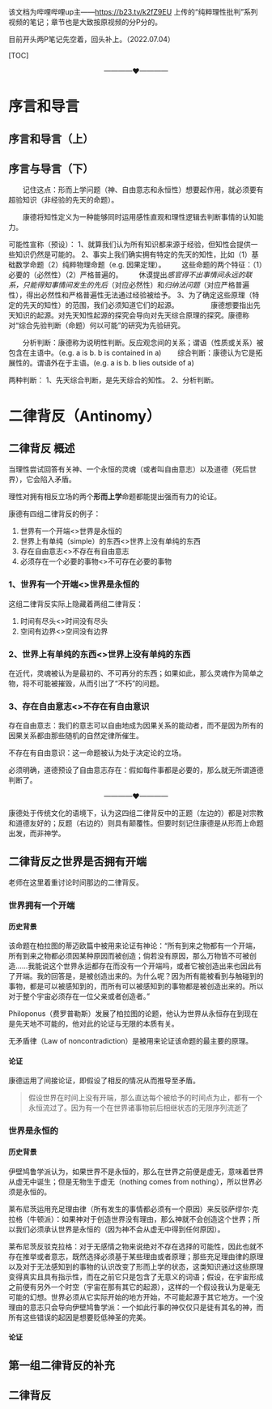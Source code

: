 该文档为哔哩哔哩up主——https://b23.tv/k2fZ9EU 上传的“纯粹理性批判”系列视频的笔记；章节也是大致按原视频的分P分的。

目前开头两P笔记先空着，回头补上。（2022.07.04）

[TOC]

<p align="center">————❤————</p>

# 序言和导言

## 序言和导言（上）
## 序言与导言（下）
　　记住这点：形而上学问题（神、自由意志和永恒性）想要起作用，就必须要有超验知识（非经验的先天的命题）。

　　康德将知性定义为一种能够同时运用感性直观和理性逻辑去判断事情的认知能力。

可能性宣称（预设）：
1、就算我们认为所有知识都来源于经验，但知性会提供一些知识仍然是可能的。
2、事实上我们确实拥有特定的先天的知性，比如（1）基础数学命题（2）纯粹物理命题（e.g. 因果定理）。
　　这些命题的两个特征：（1）必要的（必然性）（2）严格普遍的。
　　休谟提出*感官得不出事情间永远的联系，只能得知事情间发生的先后*（对应必然性）和*归纳法问题*（对应严格普遍性），得出必然性和严格普遍性无法通过经验被给予。
3、为了确定这些原理（特定的先天的知性）的范围，我们必须知道它们的起源。
　　
　　康德想要指出先天知识的起源。对先天知性起源的探究会导向对先天综合原理的探究。康德称对“综合先验判断（命题）何以可能”的研究为先验研究。

　　分析判断：康德称为说明性判断。反应观念间的关系；谓语（性质或关系）被包含在主语中。（e.g. a is b. b is contained in a)
　　综合判断：康德认为它是拓展性的。谓语外在于主语。(e.g. a is b. b lies outside of a)

两种判断：
1、先天综合判断，是先天综合的知性。
2、分析判断。

# 二律背反（Antinomy）
## 二律背反 概述
当理性尝试回答有关神、一个永恒的灵魂（或者叫自由意志）以及道德（死后世界），它会陷入矛盾。

理性对拥有相反立场的两个**形而上学**命题都能提出强而有力的论证。

康德有四组二律背反的例子：
1. 世界有一个开端<>世界是永恒的
2. 世界上有单纯（simple）的东西<>世界上没有单纯的东西
3. 存在自由意志<>不存在有自由意志
4. 必须存在一个必要的事物<>不可存在必要的事物

### 1、世界有一个开端<>世界是永恒的
这组二律背反实际上隐藏着两组二律背反：
1. 时间有尽头<>时间没有尽头
2. 空间有边界<>空间没有边界

### 2、世界上有单纯的东西<>世界上没有单纯的东西
在近代，灵魂被认为是最初的、不可再分的东西；如果如此，那么灵魂作为简单之物，将不可能被摧毁，从而引出了“不朽”的问题。

### 3、存在自由意志<>不存在有自由意识
存在自由意志：我们的意志可以自由地成为因果关系的能动者，而不是因为所有的因果关系都由那些随机的自然定律所催生。

不存在有自由意识：这一命题被认为处于决定论的立场。

必须明确，道德预设了自由意志存在：假如每件事都是必要的，那么就无所谓道德判断了。

<p align="center">————❤————</p>

康德处于传统文化的语境下，认为这四组二律背反中的正题（左边的）都是对宗教和道德友好的；反题（右边的）则具有颠覆性。但要时刻记住康德是从形而上命题出发，而非神学。

## 二律背反之世界是否拥有开端
老师在这里着重讨论时间那边的二律背反。
### 世界拥有一个开端
#### 历史背景
该命题在柏拉图的蒂迈欧篇中被用来论证有神论：“所有到来之物都有一个开端，所有到来之物都必须因某种原因而被创造；倘若没有原因，那么万物皆不可被创造……我能说这个世界永运都存在而没有一个开端吗，或者它被创造出来也因此有了开端。我的回答是，是被创造出来的。为什么呢？因为所有能被看到与触碰到的事物，都是可以被感知到的，而所有可以被感知到的事物都是被创造出来的。所以对于整个宇宙必须存在一位父亲或者创造者。”

Philoponus（费罗普勒斯）发展了柏拉图的论题，他认为世界从永恒存在到现在是先天地不可能的，他对此的论证与无限的本质有关。

无矛盾律（Law of noncontradiction）是被用来论证该命题的最主要的原理。

#### 论证
康德运用了间接论证，即假设了相反的情况从而推导至矛盾。

> 假设世界在时间上没有开端，那么直达每个被给予的时间点为止，都有一个永恒流过了。因为有一个在世界诸事物前后相继状态的无限序列流逝了



###  世界是永恒的
#### 历史背景
伊壁鸠鲁学派认为，如果世界不是永恒的，那么在世界之前便是虚无，意味着世界从虚无中诞生；但是无物生于虚无（nothing comes from nothing），所以世界必须是永恒的。

莱布尼茨运用充足理由律（所有发生的事情都必须有一个原因）来反驳萨缪尔·克拉格（牛顿派）：如果神对于创造世界没有理由，那么神就不会创造这个世界；所以我们必须承认世界是永恒的（因为神不会从虚无中得到任何原因）。

莱布尼茨反驳克拉格：对于无感情之物来说绝对不存在选择的可能性，因此也就不存在推举或者意志，既然选择必须基于某些理由或者原理；那些充足理由律的原理以及对于无法感知到的事物的认识改变了形而上学的状态，这类知识通过这些原理变得真实且具有指示性，而在之前它只是包含了无意义的词语；假设，在宇宙形成之前便有另外一个时空（宇宙在那有其它的起源），这样的一个假设我认为是毫无可能的幻想。世界必须从它实际开始的地方开始，不可能起源于其它地方。一个没理由的意志只会导向伊壁鸠鲁学派：一个如此行事的神仅仅只是徒有其名的神，而所有这些错误的起因是想要贬低神圣的完美。

#### 论证

## 第一组二律背反的补充
## 二律背反